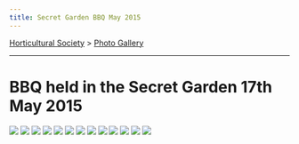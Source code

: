 ```yaml
---
title: Secret Garden BBQ May 2015
---
```




[Horticultural Society](/horticultural-society) > [Photo Gallery](/horticultural-society/PhotoGallery)

----

# BBQ held in the Secret Garden 17th May 2015

![](https://lh3.googleusercontent.com/pw/ACtC-3eu_ViA6j_IrPRNJAmOP6BJvmkJGMPR83KhgPynb6zSmG7y3UATMVfYHF-yZ5DyYGgXbl9BqLDoNOLJJZUZft7eRpRM8XE41f0CZZM9FIO3bkoiP8vcCVS1VI_IBXDVtfAbldshLzE4tt6E32mAEgXC=w419-h336-no?authuser=0)
![](https://lh3.googleusercontent.com/pw/ACtC-3eEFd-2WxmeGfZnRGi4akyWWryIJHovrl-MPB5HKr1gIMlulZKprNEPbTHf7tctQ6ZifIzOCgNBVa4SH2HDITsvVhfKzdiaT32Gj49mD7GkrS5DqTecT0oJvjVm72friRuKA8lrs0VM4zcLxsXQVWx3=w298-h438-no?authuser=0)
![](https://lh3.googleusercontent.com/pw/ACtC-3ctSS0yCyWbb9wOzpugTxfby0e0b63rIZ2fZ7h_cBvF190gduyuW22zSWaUAn6CLr66sjhGKGVbBQsJWfU4qlm0i8vlg2E7dNiUDmvBEc6Hfg7tPXNSRnWzzKcUbPFU3IBruemrOGbTJv3-rbI7QCBf=w765-h334-no?authuser=0)
![](https://lh3.googleusercontent.com/pw/ACtC-3cPO-ZI_0cd0inaW1S8KLKSoIY9nrHIUvGVD9jKxZIF3N2qdApixwB7qWYVWNMGraRUqKOLq33kNKH8rp2yvCcsGQSitZl_vQWx9TGWGxHwXJjoRPT3k4EdFCOPabWIxJOjBfrttUECPJ__cj8Kfp6-=w764-h503-no?authuser=0)
![](https://lh3.googleusercontent.com/pw/ACtC-3e-jD7enj0ngyEkh5ryuzMX8-0hbDNspHq8xI3e8V0hZ7G5vKZL2OklBsyLW0Q9feNwSsAa_0ekbEAklGbu6d5RZEBR7A4zb01jZR0bIgr15gRZOc66lh0wTyQmAtVpUVkNli6u0O655TUqiTbIQigk=w733-h607-no?authuser=0)
![](https://lh3.googleusercontent.com/pw/ACtC-3dbZE0ueBSp1JbDeaivtv7kr8H7M43qt-2n8Qt_jA9h08eTH4O3NJbJm-GhvxEd8MNV_zaWQSZ3bO7EP_zqocxskXr4P5YtxeLHGsKWxd58Wml0dJboYHg8Jf3FYHUkDQC1vdB2nAk0mmGJpOKGXxFn=w467-h455-no?authuser=0)
![](https://lh3.googleusercontent.com/pw/ACtC-3fGvpwqG2DXu10NPXh7exovArnpGTqUdiyZGqvR6JsIE0hTStu3Cl3pvqlpfLle2oc055733uRkcGnzv0hGek9Dv1jNZKUVJ3d17QmngRiPJxtQ3Ldl9cXpd9fOYVUZE72_3dhtU3g368UxMQUFN_j7=w399-h559-no?authuser=0)
![](https://lh3.googleusercontent.com/pw/ACtC-3dJyJqZA2ly64f2BQYEFOGgrzLOi8rtfCiCIQ9mW0p9ckZNVyM0nj2fKR1Gdl8uW2blqDlFRtmzU--Y03Pq38u-a9z-96yuNc6T47UOjzXTFmnRgtYDAtXkLymbH4TFYHTHgRxvieXQUpjlfoSmY6Hf=w829-h555-no?authuser=0)
![](https://lh3.googleusercontent.com/pw/ACtC-3fiyOD4BUOMTDtdxmNWCgLxDtJxx4_5DRn9aQuzNn_kKnah8FcS9Ti_enIcEvqHlYT09edmm6yYC5R0JD8sc16tcTWCBpGMtKlMt_o9-qbSOo86gSujRR_2drc9ej4XDoS6D2krOh_rweGPycDFv9Su=w876-h483-no?authuser=0)
![](https://lh3.googleusercontent.com/pw/ACtC-3fE5asqmxHqwSAW9rfDwA1xkCXlPILx67gIDeQKnbUHKexifFhuvmJtQBBroKvq6lBKcGJFKIqpCh1Iuk3za14kRI94uyXycGlcNwaqgzEq8Zx8FF0pUk7t2e0dQdNo6uc8mfQpym_U0k-JaO10lo2b=w769-h448-no?authuser=0)
![](https://lh3.googleusercontent.com/pw/ACtC-3ctB8qVlAaHOehsPxL5JAkcPU5NJKA3muEWGv0Mgc-s_4B1fk2mrTl1ZqxlJcbm1xUDBmLp2YoCc2n5rp75dx0KlUdRZMK_2tiqXVjGlgViFEKysDe93Z5sQj0H5S2fYf3uzCCHyrTpOoiDAOwbKSVO=w879-h609-no?authuser=0)
![](https://lh3.googleusercontent.com/pw/ACtC-3e-CpjoQjKUHdueoBsrPK0T3pMJA1tKBQ1vngaMTu-GtS-oUvQdJNjw7gIhqOPuSUY_TmhIDWDajpkGlwh_LAxuewSYycId02e6vPSWyIVR5cjNR13SKW2gbk32jzs5V1PF0Et41ex_9xkFQS0ojcVZ=w480-h626-no?authuser=0)
![](https://lh3.googleusercontent.com/pw/ACtC-3cU-SRH2G1jj6_eJkL_aFdVndvTe1eF4bv_38LkEvSCEm-k3QrbQrXQoMV-VJK7gOxeOuYdD2yljV5otWBxmrnJIPLS-WT6JFASt3ceDRGCIH2zBSBhWfImTYqa3E40odP4cA8dXMlH9IMzbVCUIvNl=w470-h580-no?authuser=0)
